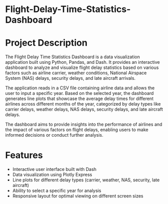 # Flight-Delay-Time-Statistics-Dashboard

# Project Description
The Flight Delay Time Statistics Dashboard is a data visualization application built using Python, Pandas, and Dash. It provides an interactive dashboard to analyze and visualize flight delay statistics based on various factors such as airline carrier, weather conditions, National Airspace System (NAS) delays, security delays, and late aircraft arrivals.

The application reads in a CSV file containing airline data and allows the user to input a specific year. Based on the selected year, the dashboard generates line plots that showcase the average delay times for different airlines across different months of the year, categorized by delay types like carrier delays, weather delays, NAS delays, security delays, and late aircraft delays.

The dashboard aims to provide insights into the performance of airlines and the impact of various factors on flight delays, enabling users to make informed decisions or conduct further analysis.

# Features
+ Interactive user interface built with Dash
+ Data visualization using Plotly Express
+ Line plots for different delay types (carrier, weather, NAS, security, late aircraft)
+ Ability to select a specific year for analysis
+ Responsive layout for optimal viewing on different screen sizes
